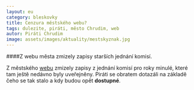 ```yaml
---
layout: eu
category: bleskovky
title: Cenzura městského webu?
tags: dulezite, piráti, město Chrudim, web
autor: Piráti Chrudim
image: assets/images/aktuality/mestskyznak.jpg 
---
```


####Z webu města zmizely zapisy starších jednání komisí.

Z městského [webu][1] zmizely zapisy z jednání komisí pro roky minulé, které tam ještě nedávno byly uveřejněny. Piráti se obratem dotazáli na základě čeho se tak stalo a kdy budou opět **dostupné**.

[1]: http://www.chrudim.eu/mesto/vybory-zm-komise-rm-a-osadni-vybory/zapisy-z-jednani-komisi.html
